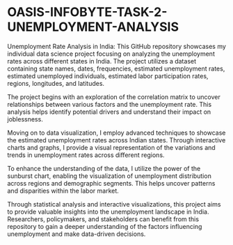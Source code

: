# OASIS-INFOBYTE-TASK-2-UNEMPLOYMENT-ANALYSIS

Unemployment Rate Analysis in India: This GitHub repository showcases my individual data science project focusing on analyzing the unemployment rates across different states in India. The project utilizes a dataset containing state names, dates, frequencies, estimated unemployment rates, estimated unemployed individuals, estimated labor participation rates, regions, longitudes, and latitudes.

The project begins with an exploration of the correlation matrix to uncover relationships between various factors and the unemployment rate. This analysis helps identify potential drivers and understand their impact on joblessness.

Moving on to data visualization, I employ advanced techniques to showcase the estimated unemployment rates across Indian states. Through interactive charts and graphs, I provide a visual representation of the variations and trends in unemployment rates across different regions.

To enhance the understanding of the data, I utilize the power of the sunburst chart, enabling the visualization of unemployment distribution across regions and demographic segments. This helps uncover patterns and disparities within the labor market.

Through statistical analysis and interactive visualizations, this project aims to provide valuable insights into the unemployment landscape in India. Researchers, policymakers, and stakeholders can benefit from this repository to gain a deeper understanding of the factors influencing unemployment and make data-driven decisions.
